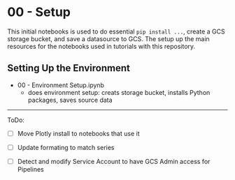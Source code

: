 # 00 - Setup

This initial notebooks is used to do essential `pip install ...`, create a GCS storage bucket, and save a datasource to GCS.  The setup up the main resources for the notebooks used in tutorials with this repository.

## Setting Up the Environment
- 00 - Environment Setup.ipynb
    - does environment setup: creats storage bucket, installs Python packages, saves source data

---
ToDo:
- [ ] Move Plotly install to notebooks that use it
- [ ] Update formating to match series
- [ ] Detect and modify Service Account to have GCS Admin access for Pipelines

